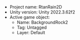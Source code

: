 <!-- UNITY CODE ASSIST INSTRUCTIONS START -->
- Project name: RtanRain2D
- Unity version: Unity 2022.3.62f2
- Active game object:
  - Name: BackgroundRock2
  - Tag: Untagged
  - Layer: Default
<!-- UNITY CODE ASSIST INSTRUCTIONS END -->